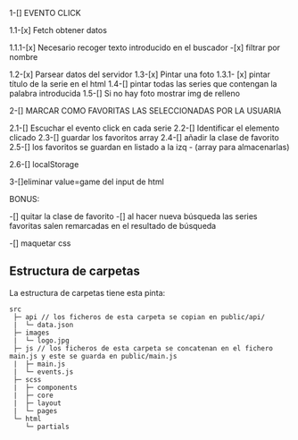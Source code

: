 1-[] EVENTO CLICK

1.1-[x] Fetch obtener datos

1.1.1-[x] Necesario recoger texto introducido en el buscador -[x] filtrar por nombre

1.2-[x] Parsear datos del servidor
1.3-[x] Pintar una foto
1.3.1- [x] pintar título de la serie en el html
1.4-[] pintar todas las series que contengan la palabra introducida
1.5-[] Si no hay foto mostrar img de relleno

2-[] MARCAR COMO FAVORITAS LAS SELECCIONADAS POR LA USUARIA

2.1-[] Escuchar el evento click en cada serie
2.2-[] Identificar el elemento clicado
2.3-[] guardar los favoritos array
2.4-[] añadir la clase de favorito
2.5-[] los favoritos se guardan en listado a la izq - (array para almacenarlas)

2.6-[] localStorage

3-[]eliminar value=game del input de html

BONUS:

-[] quitar la clase de favorito
-[] al hacer nueva búsqueda las series favoritas salen remarcadas en el resultado de búsqueda

-[] maquetar css

## Estructura de carpetas

La estructura de carpetas tiene esta pinta:

```
src
 ├─ api // los ficheros de esta carpeta se copian en public/api/
 |  └─ data.json
 ├─ images
 |  └─ logo.jpg
 ├─ js // los ficheros de esta carpeta se concatenan en el fichero main.js y este se guarda en public/main.js
 |  ├─ main.js
 |  └─ events.js
 ├─ scss
 |  ├─ components
 |  ├─ core
 |  ├─ layout
 |  └─ pages
 └─ html
    └─ partials
```
